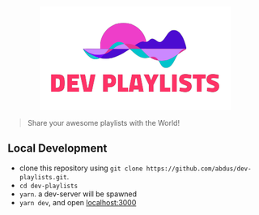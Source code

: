 <p align="center">
  <img src="./docs/logo.png" alt="" />
</p>

> Share your awesome playlists with the World!

## Local Development

- clone this repository using `git clone https://github.com/abdus/dev-playlists.git`.
- `cd dev-playlists`
- `yarn`. a dev-server will be spawned
- `yarn dev`, and open [localhost:3000](http://localhost:3000)
